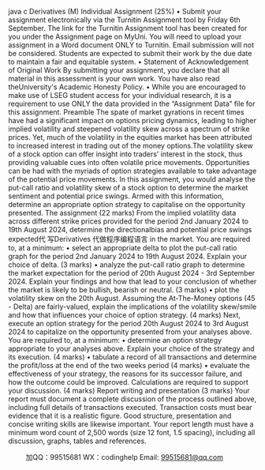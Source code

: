 java c
Derivatives (M) 
Individual Assignment (25%)
•         Submit   your   assignment   electronically   via   the   Turnitin   Assignment   tool   by Friday 6th September. The link for the Turnitin   Assignment tool   has   been   created   for   you   under   the   Assignment    page on MyUni. You will need to upload your    assignment in a Word document ONLY to   Turnitin. Email submission will not be considered. Students   are   expected to submit their work by the due date to maintain a   fair   and   equitable   system.
•         Statement   of   Acknowledgement   of   Original   Work
By submitting your assignment, you declare that all material in this assessment is your own   work. You   have   also   read   theUniversity's Academic Honesty Policy. 
•         While   you are encouraged to make   use of   LSEG student access for   your individual   research,   it is a requirement to use ONLY the data provided in the “Assignment Data” file   for      this assignment.
Preamble The   spate   of market   gyrations   in   recent   times   have   had   a   significant   impact   on   options   pricing   dynamics, leading to higher implied volatility and   steepened   volatility   skew   across   a   spectrum   of   strike   prices.   Yet,   much   of the   volatility   in   the   equities   market   has   been   attributed   to   increased   interest in trading out of   the money   options.The   volatility   skew   of   a   stock   option   can   offer   insight   into   traders’   interest   in   the   stock,   thus   providing   valuable   cues   into often   volatile   price   movements. Opportunities   can   be   had   with   the   myriads   of   option   strategies   available   to   take   advantage   of   the   potential   price   movements. In   this   assignment,   you   would   analyse   the   put-call   ratio   and   volatility   skew   of a   stock   option   to   determine the market sentiment    and      potential price swings. Armed with this information, determine an appropriate option strategy to capitalise   on   the   opportunity presented.
The assignment (22 marks) From the implied volatility   data   across different   strike prices   provided   for   the   period   2nd    January   2024   to   19th   August   2024,   determine   the   directionalbias   and potential   price   swings   expected代 写Derivatives
代做程序编程语言   in the market. You are required to, at a minimum:
•                   select an appropriate delta to plot the put-call ratio   graph   for   the   period   2nd    January 2024   to   19th   August 2024. Explain your choice of   delta.                                               (3 marks)
•                analyze   the   put-call   ratio   graph   to   determine   the   market   expectation   for   the   period   of   20th August   2024   -   3rd September    2024.   Explain   your   findings and   how   that   lead   to   your conclusion of   whether the market is likely to be bullish, bearish or neutral.          (3 marks)
•                plot   the   volatility   skew   on   the   20th   August.   Assuming   the   At-The-Money   options   (45   -   Delta)   are fairly-valued, explain the implications of the volatility skew/smile and how that   influences your choice of   option strategy.           (4 marks)
Next,   execute   an   option   strategy   for the period 20th    August 2024 to   3rd August 2024 to   capitalize   on the opportunity presented from your analyses above. You are required to,   at   a   minimum:
•                determine   an   option   strategy   appropriate   to   your   analyses   above.   Explain   your   choice   of   the strategy and its execution.           (4 marks)
•                tabulate   a   record   of   all   transactions   and   determine   the   profit/loss   at   the   end   of   the   two   weeks period                           (4 marks)
•                evaluate   the   effectiveness   of   your   strategy, the   reasons   for   its   successor   failure,   and   how   the outcome could be improved. Calculations are required to support your discussion. (4 marks)
Report writing and presentation (3 marks) Your   report   must   document   a   complete   discussion   of the   process   outlined   above,   including   full   details   of   transactions   executed.   Transaction   costs must bear   evidence that   it   is   a realistic   figure.   Good structure, presentation and concise writing skills   are   likewise   important.   Your report   length   must   have   a   minimum   word   count   of   2,500   words   (size 12 font, 1.5 spacing), including all   discussion, graphs, tables and references.





         
加QQ：99515681  WX：codinghelp  Email: 99515681@qq.com
